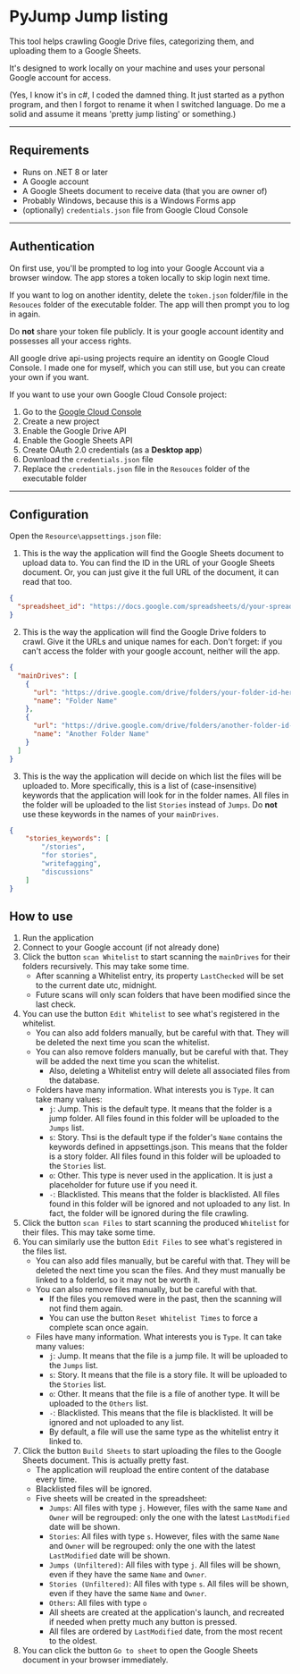 ﻿# PyJump Jump listing

This tool helps crawling Google Drive files, categorizing them, and uploading them to a Google Sheets.

It's designed to work locally on your machine and uses your personal Google account for access.

(Yes, I know it's in c#, I coded the damned thing. It just started as a python program, and then I forgot to rename it when I switched language. Do me a solid and assume it means 'pretty jump listing' or something.)

---

## Requirements

- Runs on .NET 8 or later
- A Google account
- A Google Sheets document to receive data (that you are owner of)
- Probably Windows, because this is a Windows Forms app
- (optionally) `credentials.json` file from Google Cloud Console

---

## Authentication

On first use, you'll be prompted to log into your Google Account via a browser window. The app stores a token locally to skip login next time.

If you want to log on another identity, delete the `token.json` folder/file in the `Resouces` folder of the executable folder. The app will then prompt you to log in again.

Do **not** share your token file publicly. It is your google account identity and possesses all your access rights.

All google drive api-using projects require an identity on Google Cloud Console. I made one for myself, which you can still use, but you can create your own if you want.

If you want to use your own Google Cloud Console project:
1. Go to the [Google Cloud Console](https://console.cloud.google.com/)
2. Create a new project
3. Enable the Google Drive API
4. Enable the Google Sheets API
5. Create OAuth 2.0 credentials (as a **Desktop app**)
6. Download the `credentials.json` file
7. Replace the `credentials.json` file in the `Resouces` folder of the executable folder

---

## Configuration

Open the `Resource\appsettings.json` file:

1. This is the way the application will find the Google Sheets document to upload data to. You can find the ID in the URL of your Google Sheets document.
Or, you can just give it the full URL of the document, it can read that too.
```json
{
  "spreadsheet_id": "https://docs.google.com/spreadsheets/d/your-spreadsheet-id-here/edit#gid=0"
}
```

2. This is the way the application will find the Google Drive folders to crawl. Give it the URLs and unique names for each. 
Don't forget: if you can't access the folder with your google account, neither will the app.
```json
{
  "mainDrives": [
	{
	  "url": "https://drive.google.com/drive/folders/your-folder-id-here",
	  "name": "Folder Name"
	},
	{
	  "url": "https://drive.google.com/drive/folders/another-folder-id-here",
	  "name": "Another Folder Name"
	}
  ]
}
```

3. This is the way the application will decide on which list the files will be uploaded to. 
More specifically, this is a list of (case-insensitive) keywords that the application will look for in the folder names. 
All files in the folder will be uploaded to the list `Stories` instead of `Jumps`.
Do **not** use these keywords in the names of your `mainDrives`.
```json
{
	"stories_keywords": [
		"/stories",
		"for stories",
		"writefagging",
		"discussions"
	]
}
```

## How to use
1. Run the application
2. Connect to your Google account (if not already done)
3. Click the button `scan Whitelist` to start scanning the `mainDrives` for their folders recursively. This may take some time.
	- After scanning a Whitelist entry, its property `LastChecked` will be set to the current date utc, midnight.
	- Future scans will only scan folders that have been modified since the last check.
4. You can use the button `Edit Whitelist` to see what's registered in the whitelist. 
   	- You can also add folders manually, but be careful with that. They will be deleted the next time you scan the whitelist.
	- You can also remove folders manually, but be careful with that. They will be added the next time you scan the whitelist.
		- Also, deleting a Whitelist entry will delete all associated files from the database.
   	- Folders have many information. What interests you is `Type`. It can take many values:
		- `j`: Jump. This is the default type. It means that the folder is a jump folder. All files found in this folder will be uploaded to the `Jumps` list.
		- `s`: Story. Thsi is the default type if the folder's `Name` contains the keywords defined in appsettings.json. This means that the folder is a story folder. All files found in this folder will be uploaded to the `Stories` list.
		- `o`: Other. This type is never used in the application. It is just a placeholder for future use if you need it.
		- `-`: Blacklisted. This means that the folder is blacklisted. All files found in this folder will be ignored and not uploaded to any list. In fact, the folder will be ignored during the file crawling.
5. Click the button `scan Files` to start scanning the produced `Whitelist` for their files. This may take some time.
6. You can similarly use the button `Edit Files` to see what's registered in the files list. 
	- You can also add files manually, but be careful with that. They will be deleted the next time you scan the files. And they must manually be linked to a folderId, so it may not be worth it.
	- You can also remove files manually, but be careful with that.
		- If the files you removed were in the past, then the scanning will not find them again.
		- You can use the button `Reset Whitelist Times` to force a complete scan once again.
	- Files have many information. What interests you is `Type`. It can take many values:
		- `j`: Jump. It means that the file is a jump file. It will be uploaded to the `Jumps` list.
		- `s`: Story. It means that the file is a story file. It will be uploaded to the `Stories` list.
		- `o`: Other. It means that the file is a file of another type. It will be uploaded to the `Others` list.
		- `-`: Blacklisted. This means that the file is blacklisted. It will be ignored and not uploaded to any list.
		- By default, a file will use the same type as the whitelist entry it linked to.
7. Click the button `Build Sheets` to start uploading the files to the Google Sheets document. This is actually pretty fast.
	- The application will reupload the entire content of the database every time.
	- Blacklisted files will be ignored.
	- Five sheets will be created in the spreadsheet:
		- `Jumps`: All files with type `j`. However, files with the same `Name` and `Owner` will be regrouped: only the one with the latest `LastModified` date will be shown.
		- `Stories`: All files with type `s`. However, files with the same `Name` and `Owner` will be regrouped: only the one with the latest `LastModified` date will be shown.
		- `Jumps (Unfiltered)`: All files with type `j`. All files will be shown, even if they have the same `Name` and `Owner`.
		- `Stories (Unfiltered)`: All files with type `s`. All files will be shown, even if they have the same `Name` and `Owner`.
		- `Others`: All files with type `o`
		- All sheets are created at the application's launch, and recreated if needed when pretty much any button is pressed.
		- All files are ordered by `LastModified` date, from the most recent to the oldest.
8. You can click the button `Go to sheet` to open the Google Sheets document in your browser immediately.